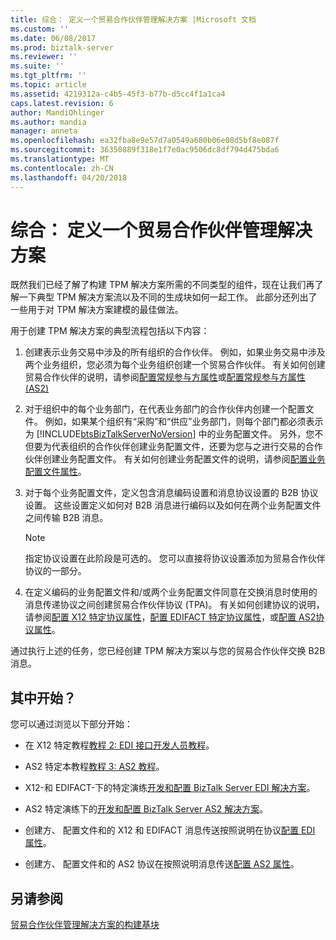 ```yaml
---
title: 综合： 定义一个贸易合作伙伴管理解决方案 |Microsoft 文档
ms.custom: ''
ms.date: 06/08/2017
ms.prod: biztalk-server
ms.reviewer: ''
ms.suite: ''
ms.tgt_pltfrm: ''
ms.topic: article
ms.assetid: 4219312a-c4b5-45f3-b77b-d5cc4f1a1ca4
caps.latest.revision: 6
author: MandiOhlinger
ms.author: mandia
manager: anneta
ms.openlocfilehash: ea32fba8e9e57d7a0549a680b06e08d5bf8e087f
ms.sourcegitcommit: 36350889f318e1f7e0ac9506dc8df794d475bda6
ms.translationtype: MT
ms.contentlocale: zh-CN
ms.lasthandoff: 04/20/2018
---
```

# <a name="putting-it-all-together-defining-a-trading-partner-management-solution"></a>综合： 定义一个贸易合作伙伴管理解决方案
既然我们已经了解了构建 TPM 解决方案所需的不同类型的组件，现在让我们再了解一下典型 TPM 解决方案流以及不同的生成块如何一起工作。 此部分还列出了一些用于对 TPM 解决方案建模的最佳做法。  
  
 用于创建 TPM 解决方案的典型流程包括以下内容：  
  
1.  创建表示业务交易中涉及的所有组织的合作伙伴。 例如，如果业务交易中涉及两个业务组织，您必须为每个业务组织创建一个贸易合作伙伴。 有关如何创建贸易合作伙伴的说明，请参阅[配置常规参与方属性](../core/configuring-general-party-properties.md)或[配置常规参与方属性 (AS2)](../core/configuring-general-party-properties-as2.md)  
  
2.  对于组织中的每个业务部门，在代表业务部门的合作伙伴内创建一个配置文件。 例如，如果某个组织有“采购”和“供应”业务部门，则每个部门都必须表示为 [!INCLUDE[btsBizTalkServerNoVersion](../includes/btsbiztalkservernoversion-md.md)] 中的业务配置文件。 另外，您不但要为代表组织的合作伙伴创建业务配置文件，还要为您与之进行交易的合作伙伴创建业务配置文件。 有关如何创建业务配置文件的说明，请参阅[配置业务配置文件属性](../core/configuring-business-profile-properties.md)。  
  
3.  对于每个业务配置文件，定义包含消息编码设置和消息协议设置的 B2B 协议设置。 这些设置定义如何对 B2B 消息进行编码以及如何在两个业务配置文件之间传输 B2B 消息。  
  
    > [!NOTE]
    >  指定协议设置在此阶段是可选的。 您可以直接将协议设置添加为贸易合作伙伴协议的一部分。  
  
4.  在定义编码的业务配置文件和/或两个业务配置文件同意在交换消息时使用的消息传递协议之间创建贸易合作伙伴协议 (TPA)。 有关如何创建协议的说明，请参阅[配置 X12 特定协议属性](../core/configuring-x12-specific-agreement-properties.md)，[配置 EDIFACT 特定协议属性](../core/configuring-edifact-specific-agreement-properties.md)，或[配置 AS2协议属性](../core/configuring-as2-agreement-properties.md)。  
  
 通过执行上述的任务，您已经创建 TPM 解决方案以与您的贸易合作伙伴交换 B2B 消息。  
  
## <a name="where-do-i-start"></a>其中开始？  
 您可以通过浏览以下部分开始：  
  
-   在 X12 特定教程[教程 2: EDI 接口开发人员教程](../core/tutorial-2-edi-interface-developer-tutorial.md)。  
  
-   AS2 特定本教程[教程 3: AS2 教程](../core/tutorial-3-as2-tutorial.md)。  
  
-   X12-和 EDIFACT-下的特定演练[开发和配置 BizTalk Server EDI 解决方案](../core/developing-and-configuring-biztalk-server-edi-solutions.md)。  
  
-   AS2 特定演练下的[开发和配置 BizTalk Server AS2 解决方案](../core/developing-and-configuring-biztalk-server-as2-solutions.md)。  
  
-   创建方、 配置文件和的 X12 和 EDIFACT 消息传送按照说明在协议[配置 EDI 属性](../core/configuring-edi-properties.md)。  
  
-   创建方、 配置文件和的 AS2 协议在按照说明消息传送[配置 AS2 属性](../core/configuring-as2-properties.md)。  
  
## <a name="see-also"></a>另请参阅  
 [贸易合作伙伴管理解决方案的构建基块](../core/building-blocks-of-a-trading-partner-management-solution.md)